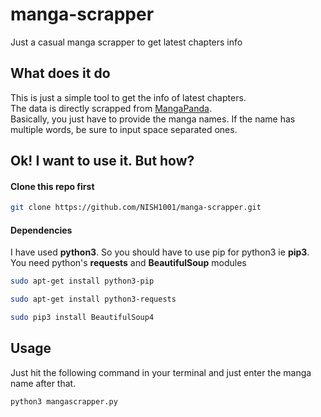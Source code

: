 # manga-scrapper
Just a casual manga scrapper to get latest chapters info

## What does it do
This is just a simple tool to get the info of latest chapters.  
The data is directly scrapped from [MangaPanda].  
Basically, you just have to provide the manga names. If the name has multiple words, be sure to input space separated ones.  

## Ok! I want to use it. But how?
#### Clone this repo first

```bash
git clone https://github.com/NISH1001/manga-scrapper.git
```

#### Dependencies
I have used **python3**. So you should have to use pip for python3 ie **pip3**.
You need python's **requests** and **BeautifulSoup** modules

```bash
sudo apt-get install python3-pip
```

```bash
sudo apt-get install python3-requests
```

```bash
sudo pip3 install BeautifulSoup4
```

## Usage
Just hit the following command in your terminal and just enter the manga name after that.  
```bash
python3 mangascrapper.py
```

[MangaPanda]:http://mangapanda.com/
